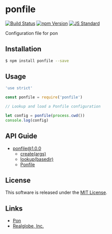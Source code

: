 ponfile
==========

<!---
This file is generated by ape-tmpl. Do not update manually.
--->

<!-- Badge Start -->
<a name="badges"></a>

[![Build Status][bd_travis_com_shield_url]][bd_travis_com_url]
[![npm Version][bd_npm_shield_url]][bd_npm_url]
[![JS Standard][bd_standard_shield_url]][bd_standard_url]

[bd_repo_url]: https://github.com/realglobe-Inc/ponfile
[bd_travis_url]: http://travis-ci.org/realglobe-Inc/ponfile
[bd_travis_shield_url]: http://img.shields.io/travis/realglobe-Inc/ponfile.svg?style=flat
[bd_travis_com_url]: http://travis-ci.com/realglobe-Inc/ponfile
[bd_travis_com_shield_url]: https://api.travis-ci.com/realglobe-Inc/ponfile.svg?token=aeFzCpBZebyaRijpCFmm
[bd_license_url]: https://github.com/realglobe-Inc/ponfile/blob/master/LICENSE
[bd_codeclimate_url]: http://codeclimate.com/github/realglobe-Inc/ponfile
[bd_codeclimate_shield_url]: http://img.shields.io/codeclimate/github/realglobe-Inc/ponfile.svg?style=flat
[bd_codeclimate_coverage_shield_url]: http://img.shields.io/codeclimate/coverage/github/realglobe-Inc/ponfile.svg?style=flat
[bd_gemnasium_url]: https://gemnasium.com/realglobe-Inc/ponfile
[bd_gemnasium_shield_url]: https://gemnasium.com/realglobe-Inc/ponfile.svg
[bd_npm_url]: http://www.npmjs.org/package/ponfile
[bd_npm_shield_url]: http://img.shields.io/npm/v/ponfile.svg?style=flat
[bd_standard_url]: http://standardjs.com/
[bd_standard_shield_url]: https://img.shields.io/badge/code%20style-standard-brightgreen.svg

<!-- Badge End -->


<!-- Description Start -->
<a name="description"></a>

Configuration file for pon

<!-- Description End -->


<!-- Overview Start -->
<a name="overview"></a>



<!-- Overview End -->


<!-- Sections Start -->
<a name="sections"></a>

<!-- Section from "doc/guides/01.Installation.md.hbs" Start -->

<a name="section-doc-guides-01-installation-md"></a>

Installation
-----

```bash
$ npm install ponfile --save
```


<!-- Section from "doc/guides/01.Installation.md.hbs" End -->

<!-- Section from "doc/guides/02.Usage.md.hbs" Start -->

<a name="section-doc-guides-02-usage-md"></a>

Usage
---------

```javascript
'use strict'

const ponfile = require('ponfile')

// Lookup and load a Ponfile configuration

let config = ponfile(process.cwd())
console.log(config)

```


<!-- Section from "doc/guides/02.Usage.md.hbs" End -->

<!-- Section from "doc/guides/10.API Guide.md.hbs" Start -->

<a name="section-doc-guides-10-a-p-i-guide-md"></a>

API Guide
-----

+ [ponfile@1.0.0](./doc/api/api.md)
  + [create(args)](./doc/api/api.md#ponfile-function-create)
  + [lookup(basedir)](./doc/api/api.md#ponfile-function-lookup)
  + [Ponfile](./doc/api/api.md#ponfile-class)


<!-- Section from "doc/guides/10.API Guide.md.hbs" End -->


<!-- Sections Start -->


<!-- LICENSE Start -->
<a name="license"></a>

License
-------
This software is released under the [MIT License](https://github.com/realglobe-Inc/ponfile/blob/master/LICENSE).

<!-- LICENSE End -->


<!-- Links Start -->
<a name="links"></a>

Links
------

+ [Pon][pon_url]
+ [Realglobe, Inc.][realglobe,_inc__url]

[pon_url]: https://github.com/realglobe-Inc/pon
[realglobe,_inc__url]: http://realglobe.jp

<!-- Links End -->
